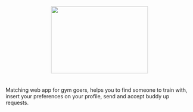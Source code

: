 <h1 align="center"><img src="https://res.cloudinary.com/detwvcqim/image/upload/v1681588856/GymBuddy_Logo_r0kbdw.png" height=180 width=260 /></h1><br />
Matching web app for gym goers, helps you to find someone to train with, insert your preferences on your profile, send and accept buddy up requests.
